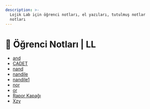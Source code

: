```yaml
---
description: >-
  Lojik Lab için öğrenci notları, el yazıları, tutulmuş notlar
  notları
---
```


# 📕 Öğrenci Notları \| LL

<!--YPackage.YGitbookIntegration-tarafından-otomatik-oluşturulmuştur-->

- [and](and.pdf)
- [CADET](CADET.pdf)
- [nand](nand.pdf)
- [nandile](nandile.tif)
- [nandile1](nandile1.tif)
- [nor](nor.pdf)
- [or](or.pdf)
- [Rapor Kapağı](Rapor%20Kapa%C4%9F%C4%B1.pdf)
- [Xzy](Xzy.pdf)

<!--YPackage.YGitbookIntegration-tarafından-otomatik-oluşturulmuştur-->
